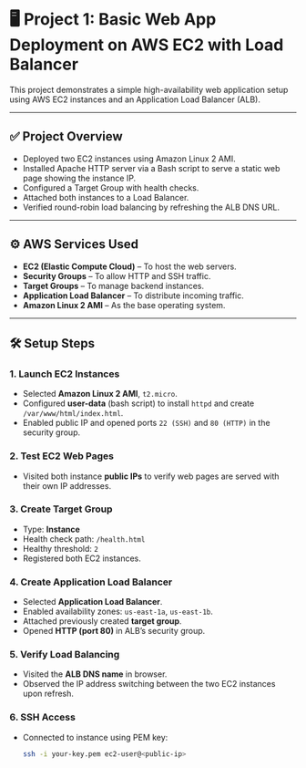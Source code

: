 
# 🖥️ Project 1: Basic Web App Deployment on AWS EC2 with Load Balancer

This project demonstrates a simple high-availability web application setup using AWS EC2 instances and an Application Load Balancer (ALB).

---

## ✅ Project Overview

- Deployed two EC2 instances using Amazon Linux 2 AMI.
- Installed Apache HTTP server via a Bash script to serve a static web page showing the instance IP.
- Configured a Target Group with health checks.
- Attached both instances to a Load Balancer.
- Verified round-robin load balancing by refreshing the ALB DNS URL.

---

## ⚙️ AWS Services Used

- **EC2 (Elastic Compute Cloud)** – To host the web servers.
- **Security Groups** – To allow HTTP and SSH traffic.
- **Target Groups** – To manage backend instances.
- **Application Load Balancer** – To distribute incoming traffic.
- **Amazon Linux 2 AMI** – As the base operating system.

---

## 🛠️ Setup Steps

### 1. Launch EC2 Instances
- Selected **Amazon Linux 2 AMI**, `t2.micro`.
- Configured **user-data** (bash script) to install `httpd` and create `/var/www/html/index.html`.
- Enabled public IP and opened ports `22 (SSH)` and `80 (HTTP)` in the security group.

### 2. Test EC2 Web Pages
- Visited both instance **public IPs** to verify web pages are served with their own IP addresses.

### 3. Create Target Group
- Type: **Instance**
- Health check path: `/health.html`
- Healthy threshold: `2`
- Registered both EC2 instances.

### 4. Create Application Load Balancer
- Selected **Application Load Balancer**.
- Enabled availability zones: `us-east-1a`, `us-east-1b`.
- Attached previously created **target group**.
- Opened **HTTP (port 80)** in ALB’s security group.

### 5. Verify Load Balancing
- Visited the **ALB DNS name** in browser.
- Observed the IP address switching between the two EC2 instances upon refresh.

### 6. SSH Access
- Connected to instance using PEM key:
  ```bash
  ssh -i your-key.pem ec2-user@<public-ip>

